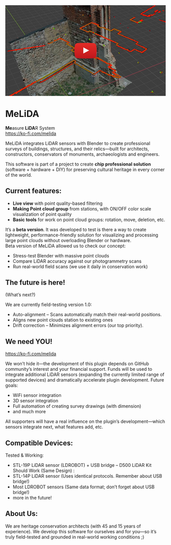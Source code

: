 <div align="center"><a href="https://www.youtube.com/watch?v=aPSywxEhXzM" target="_blank">
  <img src="https://github.com/MeLiDAsys/MeLiDA/blob/main/MeLiDA_movMin.jpg" alt="MeLiDA Sample movie" align="center" />
</a></div>

# **MeLiDA**
 **Me**asure **LiDA**R System\
 https://ko-fi.com/melida

MeLiDA integrates LiDAR sensors with Blender to create professional surveys of buildings, structures, and their relics—built for architects, constructors, conservators of monuments, archaeologists and engineers.

This software is part of a project to create **chip professional solution** (software + hardware + DIY) for preserving cultural heritage in every corner of the world.

## Current features:
- **Live view** with point quality-based filtering
- **Making Point cloud group** from stations, with ON/OFF color scale visualization of point quality
- **Basic tools** for work on point cloud groups: rotation, move, deletion, etc.

It’s a **beta version**. It was developed to test is there a way to create lightweight, performance-friendly solution for visualizing and processing large point clouds without overloading Blender or hardware.  
Beta version of MeLiDA allowed us to check our concept:
- Stress-test Blender with massive point clouds
- Compare LiDAR accuracy against our photogrammetry scans
- Run real-world field scans (we use it daily in conservation work)

## **The future is here!**
(What’s next?)

We are currently field-testing version 1.0:
- Auto-alignment – Scans automatically match their real-world positions.
- Aligns new point clouds station to existing ones
- Drift correction – Minimizes alignment errors (our top priority).

## We need YOU!
https://ko-fi.com/melida

We won’t hide it—the development of this plugin depends on GitHub community’s interest and your financial support. Funds will be used to integrate additional LiDAR sensors (expanding the currently limited range of supported devices) and dramatically accelerate plugin development. Future goals:
- WiFi sensor integration
- 3D sensor integration
- Full automation of creating survey drawings (with dimension)
- and much more

All supporters will have a real influence on the plugin’s development—which sensors integrate next, what features add, etc.

## Compatible Devices:
Tested & Working:
- STL-19P LiDAR sensor (LDROBOT) + USB bridge – D500 LiDAR Kit
Should Work (Same Design) :
- STL-14P LiDAR sensor (Uses identical protocols. Remember about USB bridge!)
- Most LDROBOT sensors (Same data format; don’t forget about USB bridge!)
- more in the future!

## About Us:
We are heritage conservation architects (with 45 and 15 years of experience). We develop this software for ourselves and for you—so it’s truly field-tested and grounded in real-world working conditions ;)
